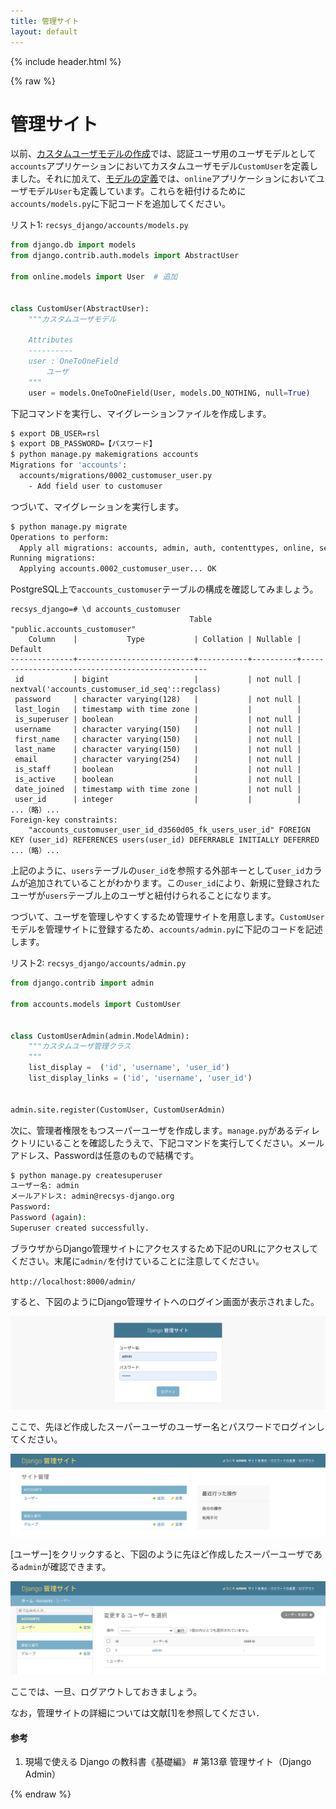```yaml
---
title: 管理サイト
layout: default
---
```


{% include header.html %}

{% raw %}

# 管理サイト

以前、[カスタムユーザモデルの作成](09.md)では、認証ユーザ用のユーザモデルとして`accounts`アプリケーションにおいてカスタムユーザモデル`CustomUser`を定義しました。それに加えて、[モデルの定義](13.md)では、`online`アプリケーションにおいてユーザモデル`User`も定義しています。これらを紐付けるために`accounts/models.py`に下記コードを追加してください。

リスト1: `recsys_django/accounts/models.py`
```py
from django.db import models
from django.contrib.auth.models import AbstractUser

from online.models import User  # 追加


class CustomUser(AbstractUser):
    """カスタムユーザモデル

    Attributes
    ----------
    user : OneToOneField
        ユーザ
    """
    user = models.OneToOneField(User, models.DO_NOTHING, null=True)     # 追加
```

下記コマンドを実行し、マイグレーションファイルを作成します。

```bash
$ export DB_USER=rsl
$ export DB_PASSWORD=【パスワード】
$ python manage.py makemigrations accounts
Migrations for 'accounts':
  accounts/migrations/0002_customuser_user.py
    - Add field user to customuser
```

つづいて、マイグレーションを実行します。

```bash
$ python manage.py migrate
Operations to perform:
  Apply all migrations: accounts, admin, auth, contenttypes, online, sessions
Running migrations:
  Applying accounts.0002_customuser_user... OK
```

PostgreSQL上で`accounts_customuser`テーブルの構成を確認してみましょう。

```pgsql
recsys_django=# \d accounts_customuser
                                        Table "public.accounts_customuser"
    Column    |           Type           | Collation | Nullable |                     Default                     
--------------+--------------------------+-----------+----------+-------------------------------------------------
 id           | bigint                   |           | not null | nextval('accounts_customuser_id_seq'::regclass)
 password     | character varying(128)   |           | not null | 
 last_login   | timestamp with time zone |           |          | 
 is_superuser | boolean                  |           | not null | 
 username     | character varying(150)   |           | not null | 
 first_name   | character varying(150)   |           | not null | 
 last_name    | character varying(150)   |           | not null | 
 email        | character varying(254)   |           | not null | 
 is_staff     | boolean                  |           | not null | 
 is_active    | boolean                  |           | not null | 
 date_joined  | timestamp with time zone |           | not null | 
 user_id      | integer                  |           |          | 
...（略）...
Foreign-key constraints:
    "accounts_customuser_user_id_d3560d05_fk_users_user_id" FOREIGN KEY (user_id) REFERENCES users(user_id) DEFERRABLE INITIALLY DEFERRED
...（略）...
```

上記のように、`users`テーブルの`user_id`を参照する外部キーとして`user_id`カラムが追加されていることがわかります。この`user_id`により、新規に登録されたユーザが`users`テーブル上のユーザと紐付けられることになります。

つづいて、ユーザを管理しやすくするため管理サイトを用意します。`CustomUser`モデルを管理サイトに登録するため、`accounts/admin.py`に下記のコードを記述します。

リスト2: `recsys_django/accounts/admin.py`
```py
from django.contrib import admin

from accounts.models import CustomUser


class CustomUserAdmin(admin.ModelAdmin):
    """カスタムユーザ管理クラス
    """
    list_display =  ('id', 'username', 'user_id')
    list_display_links = ('id', 'username', 'user_id')


admin.site.register(CustomUser, CustomUserAdmin)
```

次に、管理者権限をもつスーパーユーザを作成します。`manage.py`があるディレクトリにいることを確認したうえで、下記コマンドを実行してください。メールアドレス、Passwordは任意のもので結構です。

```bash
$ python manage.py createsuperuser
ユーザー名: admin
メールアドレス: admin@recsys-django.org
Password: 
Password (again): 
Superuser created successfully.
```

ブラウザからDjango管理サイトにアクセスするため下記のURLにアクセスしてください。末尾に`admin/`を付けていることに注意してください。

`http://localhost:8000/admin/`

すると、下図のようにDjango管理サイトへのログイン画面が表示されました。

![インタフェース](images/interface26a.png)

ここで、先ほど作成したスーパーユーザのユーザー名とパスワードでログインしてください。

![インタフェース](images/interface26b.png)

[ユーザー]をクリックすると、下図のように先ほど作成したスーパーユーザである`admin`が確認できます。

![インタフェース](images/interface26c.png)

ここでは、一旦、ログアウトしておきましょう。

なお，管理サイトの詳細については文献[1]を参照してください．

#### 参考
1. 現場で使える Django の教科書《基礎編》 # 第13章 管理サイト（Django Admin）

{% endraw %}

